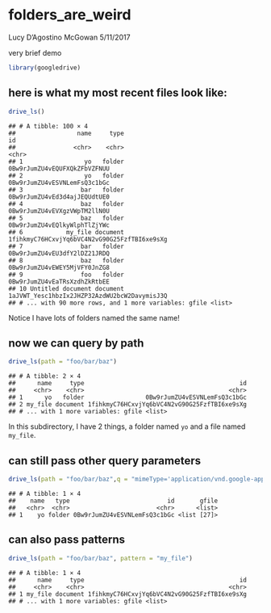 folders\_are\_weird
================
Lucy D’Agostino McGowan
5/11/2017

very brief demo

``` r
library(googledrive)
```

here is what my most recent files look like:
--------------------------------------------

``` r
drive_ls()
```

    ## # A tibble: 100 × 4
    ##                 name     type                                           id
    ##                <chr>    <chr>                                        <chr>
    ## 1                 yo   folder                 0Bw9rJumZU4vEQUFXQkZFbVZFNUU
    ## 2                 yo   folder                 0Bw9rJumZU4vESVNLemFsQ3c1bGc
    ## 3                bar   folder                 0Bw9rJumZU4vEd3d4ajJEQUdtUE0
    ## 4                baz   folder                 0Bw9rJumZU4vEVXgzVWpTM2llN0U
    ## 5                baz   folder                 0Bw9rJumZU4vEQlkyWlphTlZjYWc
    ## 6            my_file document 1fihkmyC76HCxvjYq6bVC4N2vG90G25FzfTBI6xe9sXg
    ## 7                bar   folder                 0Bw9rJumZU4vEU3dfY2lDZ21JRDQ
    ## 8                baz   folder                 0Bw9rJumZU4vEWEY5MjVFY0JnZG8
    ## 9                foo   folder                 0Bw9rJumZU4vEaTRsXzdhZkRtbEE
    ## 10 Untitled document document 1aJVWT_Yesc1hbzIx2JHZP32AzdWU2bcW2DavymisJ3Q
    ## # ... with 90 more rows, and 1 more variables: gfile <list>

Notice I have lots of folders named the same name!

now we can query by path
------------------------

``` r
drive_ls(path = "foo/bar/baz")
```

    ## # A tibble: 2 × 4
    ##      name     type                                           id
    ##     <chr>    <chr>                                        <chr>
    ## 1      yo   folder                 0Bw9rJumZU4vESVNLemFsQ3c1bGc
    ## 2 my_file document 1fihkmyC76HCxvjYq6bVC4N2vG90G25FzfTBI6xe9sXg
    ## # ... with 1 more variables: gfile <list>

In this subdirectory, I have 2 things, a folder named `yo` and a file named `my_file`.

can still pass other query parameters
-------------------------------------

``` r
drive_ls(path = "foo/bar/baz",q = "mimeType='application/vnd.google-apps.folder'")
```

    ## # A tibble: 1 × 4
    ##    name   type                           id       gfile
    ##   <chr>  <chr>                        <chr>      <list>
    ## 1    yo folder 0Bw9rJumZU4vESVNLemFsQ3c1bGc <list [27]>

can also pass patterns
----------------------

``` r
drive_ls(path = "foo/bar/baz", pattern = "my_file")
```

    ## # A tibble: 1 × 4
    ##      name     type                                           id
    ##     <chr>    <chr>                                        <chr>
    ## 1 my_file document 1fihkmyC76HCxvjYq6bVC4N2vG90G25FzfTBI6xe9sXg
    ## # ... with 1 more variables: gfile <list>

